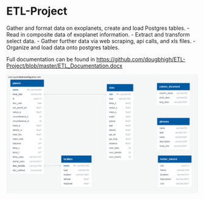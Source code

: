 # ETL-Project

Gather and format data on exoplanets, create and load Postgres tables.
    - Read in composite data of exoplanet information.
    - Extract and transform select data.
    - Gather further data via web scraping, api calls, and xls files.
    - Organize and load data onto postgres tables.

Full documentation can be found in https://github.com/dougbhigh/ETL-Project/blob/master/ETL_Documentation.docx

![alt text](https://github.com/dougbhigh/ETL-Project/blob/master/images/planetary_db_ERD.png)
